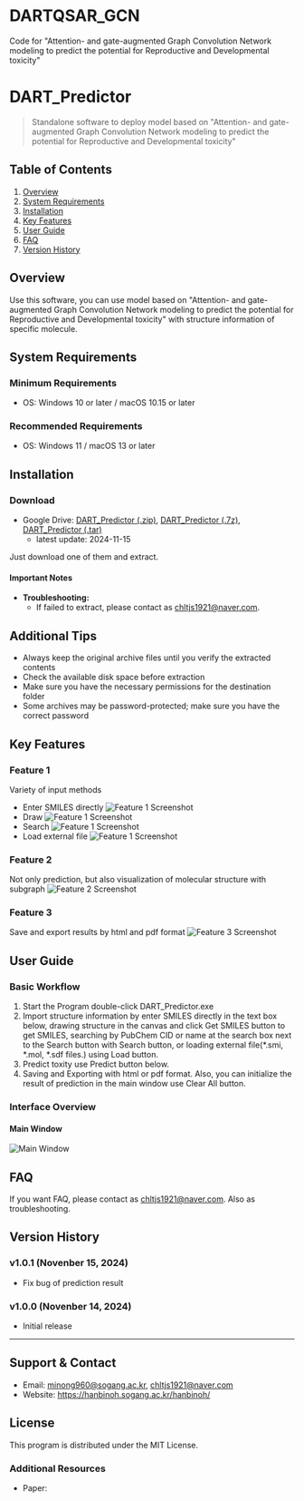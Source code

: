 # DARTQSAR_GCN
Code for "Attention- and gate-augmented Graph Convolution Network modeling to predict the potential for Reproductive and Developmental toxicity"

# DART_Predictor
> Standalone software to deploy model based on "Attention- and gate-augmented Graph Convolution Network modeling to predict the potential for Reproductive and Developmental toxicity"

## Table of Contents
1. [Overview](#overview)
2. [System Requirements](#system-requirements)
3. [Installation](#installation)
4. [Key Features](#key-features)
5. [User Guide](#user-guide)
6. [FAQ](#faq)
7. [Version History](#version-history)

## Overview
Use this software, you can use model based on "Attention- and gate-augmented Graph Convolution Network modeling to predict the potential for Reproductive and Developmental toxicity" with structure information of specific molecule.

## System Requirements

### Minimum Requirements
- OS: Windows 10 or later / macOS 10.15 or later

### Recommended Requirements
- OS: Windows 11 / macOS 13 or later

## Installation

### Download
- Google Drive: [DART_Predictor (.zip)](https://drive.google.com/file/d/1ZKd-YRgJ42lMEAZtKzrBj8OLBRyJsnBr/view?usp=sharing), [DART_Predictor (.7z)](), [DART_Predictor (.tar)]()
  - latest update: 2024-11-15
 
Just download one of them and extract.

#### Important Notes

- **Troubleshooting:**
  - If failed to extract, please contact as chltjs1921@naver.com.

## Additional Tips

- Always keep the original archive files until you verify the extracted contents
- Check the available disk space before extraction
- Make sure you have the necessary permissions for the destination folder
- Some archives may be password-protected; make sure you have the correct password

## Key Features
### Feature 1
Variety of input methods
  - Enter SMILES directly
  ![Feature 1 Screenshot](Feature_1_direct.png)
  - Draw
  ![Feature 1 Screenshot](Feature_1_draw.png)
  - Search
  ![Feature 1 Screenshot](Feature_1_search.png)
  - Load external file
  ![Feature 1 Screenshot](Feature_1_load.png)

### Feature 2
Not only prediction, but also visualization of molecular structure with subgraph
![Feature 2 Screenshot](Feature_2.png)

### Feature 3
Save and export results by html and pdf format
![Feature 3 Screenshot](Feature_3.png)

## User Guide
### Basic Workflow
1. Start the Program double-click DART_Predictor.exe
2. Import structure information by enter SMILES directly in the text box below, drawing structure in the canvas and click Get SMILES button to get SMILES, searching by PubChem CID or name at the search box next to the Search button with Search button, or loading external file(*.smi, *.mol, *.sdf files.) using Load button.
3. Predict toxity use Predict button below.
4. Saving and Exporting with html or pdf format. Also, you can initialize the result of prediction in the main window use Clear All button.


### Interface Overview
#### Main Window
![Main Window](Main_window.png)


## FAQ
If you want FAQ, please contact as chltjs1921@naver.com. Also as troubleshooting.

## Version History

### v1.0.1 (Novenber 15, 2024)
- Fix bug of prediction result

### v1.0.0 (Novenber 14, 2024)
- Initial release

---
## Support & Contact
- Email: minong960@sogang.ac.kr, chltjs1921@naver.com
- Website: https://hanbinoh.sogang.ac.kr/hanbinoh/

## License
This program is distributed under the MIT License.

### Additional Resources
- Paper:
